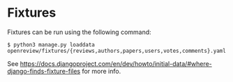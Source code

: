 # Fixtures

Fixtures can be run using the following command:

    $ python3 manage.py loaddata openreview/fixtures/{reviews,authors,papers,users,votes,comments}.yaml

See <https://docs.djangoproject.com/en/dev/howto/initial-data/#where-django-finds-fixture-files> for more info.
